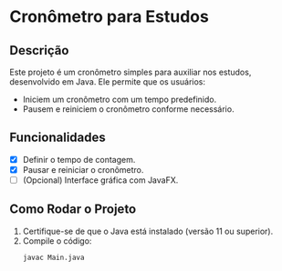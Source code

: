 # Cronômetro para Estudos

## Descrição
Este projeto é um cronômetro simples para auxiliar nos estudos, desenvolvido em Java. Ele permite que os usuários:
- Iniciem um cronômetro com um tempo predefinido.
- Pausem e reiniciem o cronômetro conforme necessário.

## Funcionalidades
- [x] Definir o tempo de contagem.
- [x] Pausar e reiniciar o cronômetro.
- [ ] (Opcional) Interface gráfica com JavaFX.

## Como Rodar o Projeto
1. Certifique-se de que o Java está instalado (versão 11 ou superior).
2. Compile o código:
   ```bash
   javac Main.java
